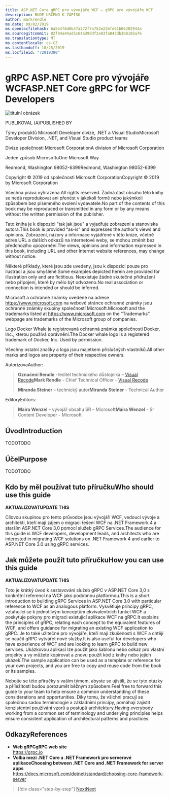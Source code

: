```yaml
---
title: ASP.NET Core gRPC pro vývojáře WCF – gRPC pro vývojáře WCF
description: BUDE URČENO K ZÁPISU
author: markrendle
ms.date: 09/02/2019
ms.openlocfilehash: 6a5b4f6d0b47a272f7a753e22bfd61b06202944a
ms.sourcegitcommit: 82f94a44ad5c64a399df2a03fa842db308185a76
ms.translationtype: MT
ms.contentlocale: cs-CZ
ms.lasthandoff: 10/25/2019
ms.locfileid: "72919380"
---
```

# <a name="aspnet-core-grpc-for-wcf-developers"></a><span data-ttu-id="7288f-103">gRPC ASP.NET Core pro vývojáře WCF</span><span class="sxs-lookup"><span data-stu-id="7288f-103">ASP.NET Core gRPC for WCF Developers</span></span>

![titulní obrázek](./media/cover.png)

<span data-ttu-id="7288f-105">PUBLIKOVAL (A)</span><span class="sxs-lookup"><span data-stu-id="7288f-105">PUBLISHED BY</span></span>

<span data-ttu-id="7288f-106">Týmy produktů Microsoft Developer divize, .NET a Visual Studio</span><span class="sxs-lookup"><span data-stu-id="7288f-106">Microsoft Developer Division, .NET, and Visual Studio product teams</span></span>

<span data-ttu-id="7288f-107">Divize společnosti Microsoft Corporation</span><span class="sxs-lookup"><span data-stu-id="7288f-107">A division of Microsoft Corporation</span></span>

<span data-ttu-id="7288f-108">Jeden způsob Microsoftu</span><span class="sxs-lookup"><span data-stu-id="7288f-108">One Microsoft Way</span></span>

<span data-ttu-id="7288f-109">Redmond, Washington 98052-6399</span><span class="sxs-lookup"><span data-stu-id="7288f-109">Redmond, Washington 98052-6399</span></span>

<span data-ttu-id="7288f-110">Copyright © 2019 od společnosti Microsoft Corporation</span><span class="sxs-lookup"><span data-stu-id="7288f-110">Copyright © 2019 by Microsoft Corporation</span></span>

<span data-ttu-id="7288f-111">Všechna práva vyhrazena.</span><span class="sxs-lookup"><span data-stu-id="7288f-111">All rights reserved.</span></span> <span data-ttu-id="7288f-112">Žádná část obsahu této knihy se nedá reprodukovat ani přenést v jakékoli formě nebo jakýmkoli způsobem bez písemného svolení vydavatele.</span><span class="sxs-lookup"><span data-stu-id="7288f-112">No part of the contents of this book may be reproduced or transmitted in any form or by any means without the written permission of the publisher.</span></span>

<span data-ttu-id="7288f-113">Tato kniha je k dispozici "tak jak jsou" a vyjadřuje zobrazení a stanoviska autora.</span><span class="sxs-lookup"><span data-stu-id="7288f-113">This book is provided “as-is” and expresses the author’s views and opinions.</span></span> <span data-ttu-id="7288f-114">Zobrazení, názory a informace vyjádřené v této knize, včetně adres URL a dalších odkazů na internetové weby, se mohou změnit bez předchozího upozornění.</span><span class="sxs-lookup"><span data-stu-id="7288f-114">The views, opinions and information expressed in this book, including URL and other Internet website references, may change without notice.</span></span>

<span data-ttu-id="7288f-115">Některé příklady, které jsou zde uvedeny, jsou k dispozici pouze pro ilustraci a jsou smyšlené.</span><span class="sxs-lookup"><span data-stu-id="7288f-115">Some examples depicted herein are provided for illustration only and are fictitious.</span></span> <span data-ttu-id="7288f-116">Neexistuje žádné skutečné přidružení nebo připojení, které by mělo být odvozeno.</span><span class="sxs-lookup"><span data-stu-id="7288f-116">No real association or connection is intended or should be inferred.</span></span>

<span data-ttu-id="7288f-117">Microsoft a ochranné známky uvedené na adrese https://www.microsoft.com na webové stránce ochranné známky jsou ochranné známky skupiny společností Microsoft.</span><span class="sxs-lookup"><span data-stu-id="7288f-117">Microsoft and the trademarks listed at https://www.microsoft.com on the “Trademarks” webpage are trademarks of the Microsoft group of companies.</span></span>

<span data-ttu-id="7288f-118">Logo Docker Whale je registrovaná ochranná známka společnosti Docker, Inc., kterou používá oprávnění.</span><span class="sxs-lookup"><span data-stu-id="7288f-118">The Docker whale logo is a registered trademark of Docker, Inc. Used by permission.</span></span>

<span data-ttu-id="7288f-119">Všechny ostatní značky a loga jsou majetkem příslušných vlastníků.</span><span class="sxs-lookup"><span data-stu-id="7288f-119">All other marks and logos are property of their respective owners.</span></span>

<span data-ttu-id="7288f-120">Autorizova</span><span class="sxs-lookup"><span data-stu-id="7288f-120">Author:</span></span>

> <span data-ttu-id="7288f-121">**Označení Rendle** -ředitel technického důstojníka – [Visual Recode](https://visualrecode.com)</span><span class="sxs-lookup"><span data-stu-id="7288f-121">**Mark Rendle** - Chief Technical Officer - [Visual Recode](https://visualrecode.com)</span></span>
>
> <span data-ttu-id="7288f-122">**Miranda Steiner** – technický autor</span><span class="sxs-lookup"><span data-stu-id="7288f-122">**Miranda Steiner** - Technical Author</span></span>

<span data-ttu-id="7288f-123">Editory</span><span class="sxs-lookup"><span data-stu-id="7288f-123">Editors:</span></span>

> <span data-ttu-id="7288f-124">**Maira Wenzel** – vývojář obsahu SR – Microsoft</span><span class="sxs-lookup"><span data-stu-id="7288f-124">**Maira Wenzel** - Sr Content Developer - Microsoft</span></span>

## <a name="introduction"></a><span data-ttu-id="7288f-125">Úvod</span><span class="sxs-lookup"><span data-stu-id="7288f-125">Introduction</span></span>

<span data-ttu-id="7288f-126">TODO</span><span class="sxs-lookup"><span data-stu-id="7288f-126">TODO</span></span>

## <a name="purpose"></a><span data-ttu-id="7288f-127">Účel</span><span class="sxs-lookup"><span data-stu-id="7288f-127">Purpose</span></span>

<span data-ttu-id="7288f-128">TODO</span><span class="sxs-lookup"><span data-stu-id="7288f-128">TODO</span></span>

## <a name="who-should-use-this-guide"></a><span data-ttu-id="7288f-129">Kdo by měl používat tuto příručku</span><span class="sxs-lookup"><span data-stu-id="7288f-129">Who should use this guide</span></span>

<span data-ttu-id="7288f-130">**AKTUALIZOVAT**</span><span class="sxs-lookup"><span data-stu-id="7288f-130">**UPDATE THIS**</span></span>

<span data-ttu-id="7288f-131">Cílovou skupinou pro tento průvodce jsou vývojáři WCF, vedoucí vývoje a architekti, kteří mají zájem o migraci řešení WCF na .NET Framework 4 a starším ASP.NET Core 3,0 pomocí služeb gRPC Services.</span><span class="sxs-lookup"><span data-stu-id="7288f-131">The audience for this guide is WCF developers, development leads, and architects who are interested in migrating WCF solutions on .NET Framework 4 and earlier to ASP.NET Core 3.0 using gRPC services.</span></span>

## <a name="how-you-can-use-this-guide"></a><span data-ttu-id="7288f-132">Jak můžete použít tuto příručku</span><span class="sxs-lookup"><span data-stu-id="7288f-132">How you can use this guide</span></span>

<span data-ttu-id="7288f-133">**AKTUALIZOVAT**</span><span class="sxs-lookup"><span data-stu-id="7288f-133">**UPDATE THIS**</span></span>

<span data-ttu-id="7288f-134">Toto je krátký úvod k sestavování služeb gRPC v ASP.NET Core 3,0 s konkrétní referencí na WCF jako podobnou platformou.</span><span class="sxs-lookup"><span data-stu-id="7288f-134">This is a short introduction to building gRPC Services in ASP.NET Core 3.0 with particular reference to WCF as an analogous platform.</span></span> <span data-ttu-id="7288f-135">Vysvětluje principy gRPC, vztahující se k jednotlivým konceptům ekvivalentních funkcí WCF a poskytuje pokyny pro migraci existující aplikace WCF na gRPC.</span><span class="sxs-lookup"><span data-stu-id="7288f-135">It explains the principles of gRPC, relating each concept to the equivalent features of WCF, and offers guidance for migrating an existing WCF application to gRPC.</span></span> <span data-ttu-id="7288f-136">Je to také užitečné pro vývojáře, kteří mají zkušenosti s WCF a chtějí se naučit gRPC vytvářet nové služby.</span><span class="sxs-lookup"><span data-stu-id="7288f-136">It is also useful for developers who have experience of WCF and are looking to learn gRPC to build new services.</span></span> <span data-ttu-id="7288f-137">Ukázkovou aplikaci lze použít jako šablonu nebo odkaz pro vlastní projekty a vy můžete kopírovat a znovu použít kód z knihy nebo jejích ukázek.</span><span class="sxs-lookup"><span data-stu-id="7288f-137">The sample application can be used as a template or reference for your own projects, and you are free to copy and reuse code from the book or its samples.</span></span>

<span data-ttu-id="7288f-138">Nebojte se této příručky s vaším týmem, abyste se ujistili, že se tyto otázky a příležitosti budou porozumět běžným způsobem.</span><span class="sxs-lookup"><span data-stu-id="7288f-138">Feel free to forward this guide to your team to help ensure a common understanding of these considerations and opportunities.</span></span> <span data-ttu-id="7288f-139">Díky tomu, že všichni pracují se společnou sadou terminologie a základními principy, pomáhají zajistit konzistentní používání vzorů a postupů architektury.</span><span class="sxs-lookup"><span data-stu-id="7288f-139">Having everybody working from a common set of terminology and underlying principles helps ensure consistent application of architectural patterns and practices.</span></span>

## <a name="references"></a><span data-ttu-id="7288f-140">Odkazy</span><span class="sxs-lookup"><span data-stu-id="7288f-140">References</span></span>

- <span data-ttu-id="7288f-141">**Web gRPC**</span><span class="sxs-lookup"><span data-stu-id="7288f-141">**gRPC web site**</span></span>  
  <https://grpc.io>
- <span data-ttu-id="7288f-142">**Volba mezi .NET Core a .NET Framework pro serverové aplikace**</span><span class="sxs-lookup"><span data-stu-id="7288f-142">**Choosing between .NET Core and .NET Framework for server apps**</span></span>  
  <https://docs.microsoft.com/dotnet/standard/choosing-core-framework-server>

>[!div class="step-by-step"]
>[<span data-ttu-id="7288f-143">Next</span><span class="sxs-lookup"><span data-stu-id="7288f-143">Next</span></span>](introduction.md)
